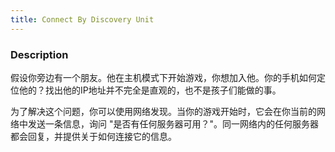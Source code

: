 ```yaml
---
title: Connect By Discovery Unit
---
```


### Description

假设你旁边有一个朋友。他在主机模式下开始游戏，你想加入他。你的手机如何定位他的？找出他的IP地址并不完全是直观的，也不是孩子们能做的事。

为了解决这个问题，你可以使用网络发现。当你的游戏开始时，它会在你当前的网络中发送一条信息，询问 "是否有任何服务器可用？"。同一网络内的任何服务器都会回复，并提供关于如何连接它的信息。